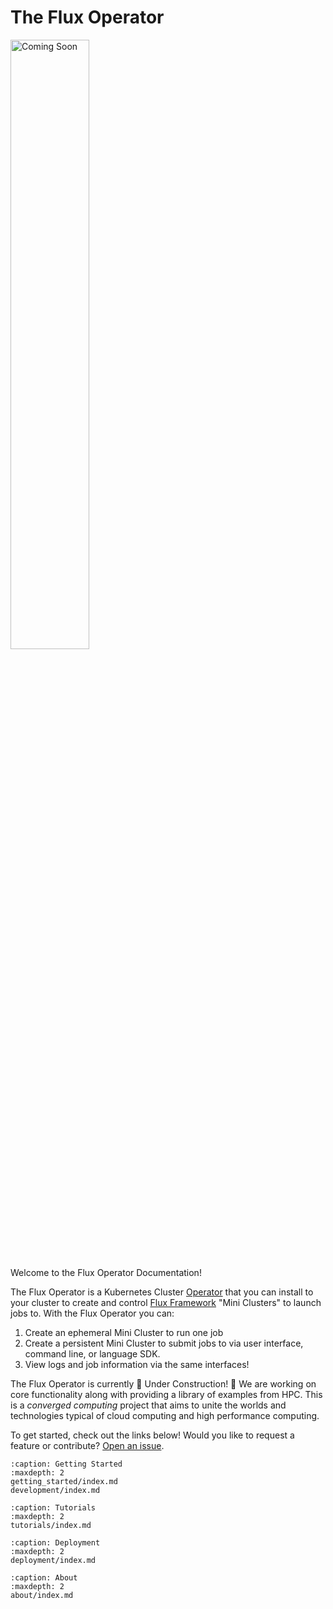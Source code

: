 # The Flux Operator

<img style="width:50%" alt="Coming Soon" src="_static/images/coming-soon.png">


Welcome to the Flux Operator Documentation!

The Flux Operator is a Kubernetes Cluster [Operator](https://kubernetes.io/docs/concepts/extend-kubernetes/operator/)
that you can install to your cluster to create and control [Flux Framework](https://flux-framework.org/) "Mini Clusters"
to launch jobs to. With the Flux Operator you can:

1. Create an ephemeral Mini Cluster to run one job
2. Create a persistent Mini Cluster to submit jobs to via user interface, command line, or language SDK.
3. View logs and job information via the same interfaces!

The Flux Operator is currently 🚧️ Under Construction! 🚧️
We are working on core functionality along with providing a library of
examples from HPC. This is a *converged computing* project that aims
to unite the worlds and technologies typical of cloud computing and
high performance computing.

To get started, check out the links below!
Would you like to request a feature or contribute?
[Open an issue](https://github.com/flux-framework/flux-operator/issues).

```{toctree}
:caption: Getting Started
:maxdepth: 2
getting_started/index.md
development/index.md
```

```{toctree}
:caption: Tutorials
:maxdepth: 2
tutorials/index.md
```

```{toctree}
:caption: Deployment
:maxdepth: 2
deployment/index.md
```

```{toctree}
:caption: About
:maxdepth: 2
about/index.md
```

<script>
// This is a small hack to populate empty sidebar with an image!
document.addEventListener('DOMContentLoaded', function () {
    var currentNode = document.querySelector('.md-sidebar__scrollwrap');
    currentNode.outerHTML =
	'<div class="md-sidebar__scrollwrap">' +
		'<img style="width:100%" src="_static/images/flux-operator.png"/>' +

	'</div>';
}, false);

</script>
